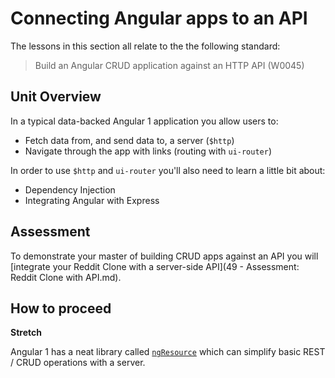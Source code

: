 # Connecting Angular apps to an API

The lessons in this section all relate to the the following standard:

> Build an Angular CRUD application against an HTTP API (W0045)

## Unit Overview

In a typical data-backed Angular 1 application you allow users to:

- Fetch data from, and send data to, a server (`$http`)
- Navigate through the app with links (routing with `ui-router`)

In order to use `$http` and `ui-router` you'll also need to learn a little bit about:

- Dependency Injection
- Integrating Angular with Express

## Assessment

To demonstrate your master of building CRUD apps against an API you will [integrate your Reddit Clone with a server-side API](49 - Assessment: Reddit Clone with API.md).

## How to proceed

**Stretch**

Angular 1 has a neat library called [`ngResource`](https://docs.angularjs.org/api/ngResource) which can simplify basic REST / CRUD operations with a server.
